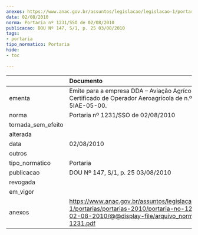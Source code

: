 ```yaml
---
anexos: https://www.anac.gov.br/assuntos/legislacao/legislacao-1/portarias/portarias-2010/portaria-no-1231-sso-de-02-08-2010/@@display-file/arquivo_norma/PA2010-1231.pdf
data: 02/08/2010
norma: Portaria nº 1231/SSO de 02/08/2010
publicacao: DOU Nº 147, S/1, p. 25 03/08/2010
tags:
- portaria
tipo_normatico: Portaria
hide: 
- toc 
 
---
```


|                    | Documento                                                                                                                                                         |
|:-------------------|:------------------------------------------------------------------------------------------------------------------------------------------------------------------|
| ementa             | Emite para a empresa DDA – Aviação Agrícola Ltda, o Certificado de Operador Aeroagrícola de n.º 2010-06-5IAE-05-00.                                               |
| norma              | Portaria nº 1231/SSO de 02/08/2010                                                                                                                                |
| tornada_sem_efeito |                                                                                                                                                                   |
| alterada           |                                                                                                                                                                   |
| data               | 02/08/2010                                                                                                                                                        |
| outros             |                                                                                                                                                                   |
| tipo_normatico     | Portaria                                                                                                                                                          |
| publicacao         | DOU Nº 147, S/1, p. 25 03/08/2010                                                                                                                                 |
| revogada           |                                                                                                                                                                   |
| em_vigor           |                                                                                                                                                                   |
| anexos             | https://www.anac.gov.br/assuntos/legislacao/legislacao-1/portarias/portarias-2010/portaria-no-1231-sso-de-02-08-2010/@@display-file/arquivo_norma/PA2010-1231.pdf |
